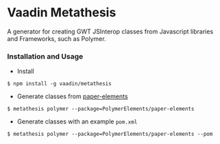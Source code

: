# Vaadin Metathesis

A generator for creating GWT JSInterop classes from Javascript libraries and Frameworks, such as Polymer.

### Installation and Usage

- Install
```shell
$ npm install -g vaadin/metathesis
```
- Generate classes from [paper-elements](https://elements.polymer-project.org/browse?package=paper-elements)
```shell
$ metathesis polymer --package=PolymerElements/paper-elements
```
- Generate classes with an example `pom.xml`
```shell
$ metathesis polymer --package=PolymerElements/paper-elements --pom
```

